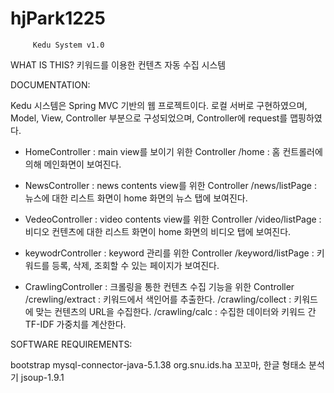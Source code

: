 # hjPark1225

         Kedu System v1.0

WHAT IS THIS?
   키워드를 이용한 컨텐츠 자동 수집 시스템
  
DOCUMENTATION:
   
   Kedu 시스템은 Spring MVC 기반의 웹 프로젝트이다.
로컬 서버로 구현하였으며, Model, View, Controller 부분으로 구성되었으며, Controller에 request를 맵핑하였다.

- HomeController : main view를 보이기 위한 Controller
/home : 홈 컨트롤러에 의해 메인화면이 보여진다. 

* NewsController : news contents view를 위한 Controller
/news/listPage  : 뉴스에 대한 리스트 화면이 home 화면의 뉴스 탭에 보여진다.

* VedeoController : video contents view를 위한 Controller
/video/listPage : 비디오 컨텐츠에 대한 리스트 화면이 home 화면의 비디오 탭에 보여진다.

* keywodrController : keyword 관리를 위한 Controller
/keyword/listPage : 키워드를 등록, 삭제, 조회할 수 있는 페이지가 보여진다.

* CrawlingController : 크롤링을 통한 컨텐츠 수집 기능을 위한 Controller
/crewling/extract : 키워드에서 색인어를 추출한다.
/crawling/collect : 키워드에 맞는 컨텐츠의 URL을 수집한다.
/crawling/calc : 수집한 데이터와 키워드 간 TF-IDF 가중치를 계산한다.


SOFTWARE REQUIREMENTS:
  
   bootstrap
   mysql-connector-java-5.1.38
   org.snu.ids.ha 꼬꼬마, 한글 형태소 분석기
   jsoup-1.9.1
